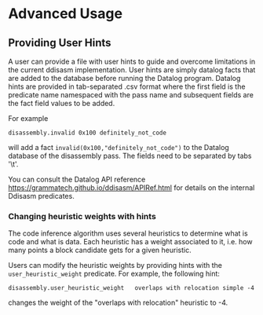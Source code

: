 # Advanced Usage


## Providing User Hints

A user can provide a file with user hints to guide and overcome limitations in the current ddisasm
implementation. User hints are simply datalog facts that are added to the database before running
the Datalog program. Datalog hints are provided in tab-separated .csv format where the first field
is the predicate name namespaced with the pass name and subsequent fields are the fact field values
to be added.

For example
```
disassembly.invalid 0x100 definitely_not_code
```
will add a fact `invalid(0x100,"definitely_not_code")` to the Datalog database of the disassembly pass.
The fields need to be separated by tabs '\t'.

You can consult the Datalog API reference https://grammatech.github.io/ddisasm/APIRef.html
for details on the internal Ddisasm predicates.

### Changing heuristic weights with hints

The code inference algorithm uses several heuristics to determine what is code and what is data.
Each heuristic has a weight associated to it, i.e. how many points a block candidate gets for a given
heuristic.

Users can modify the heuristic weights by providing hints with the `user_heuristic_weight` predicate.
For example, the following hint:
```
disassembly.user_heuristic_weight   overlaps with relocation simple -4
```
changes the weight of the "overlaps with relocation" heuristic to -4.
